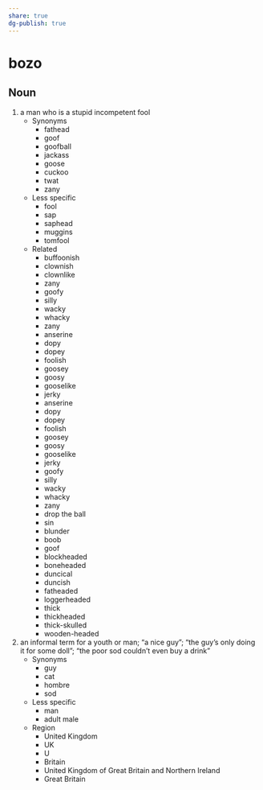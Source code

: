 ```yaml
---
share: true
dg-publish: true
---
```

# bozo


## Noun

1. a man who is a stupid incompetent fool
	- Synonyms
		- fathead
		- goof
		- goofball
		- jackass
		- goose
		- cuckoo
		- twat
		- zany
	- Less specific
		- fool
		- sap
		- saphead
		- muggins
		- tomfool
	- Related
		- buffoonish
		- clownish
		- clownlike
		- zany
		- goofy
		- silly
		- wacky
		- whacky
		- zany
		- anserine
		- dopy
		- dopey
		- foolish
		- goosey
		- goosy
		- gooselike
		- jerky
		- anserine
		- dopy
		- dopey
		- foolish
		- goosey
		- goosy
		- gooselike
		- jerky
		- goofy
		- silly
		- wacky
		- whacky
		- zany
		- drop the ball
		- sin
		- blunder
		- boob
		- goof
		- blockheaded
		- boneheaded
		- duncical
		- duncish
		- fatheaded
		- loggerheaded
		- thick
		- thickheaded
		- thick-skulled
		- wooden-headed
2. an informal term for a youth or man; “a nice guy”; “the guy’s only doing it for some doll”; “the poor sod couldn’t even buy a drink”
	- Synonyms
		- guy
		- cat
		- hombre
		- sod
	- Less specific
		- man
		- adult male
	- Region
		- United Kingdom
		- UK
		- U
		- Britain
		- United Kingdom of Great Britain and Northern Ireland
		- Great Britain

